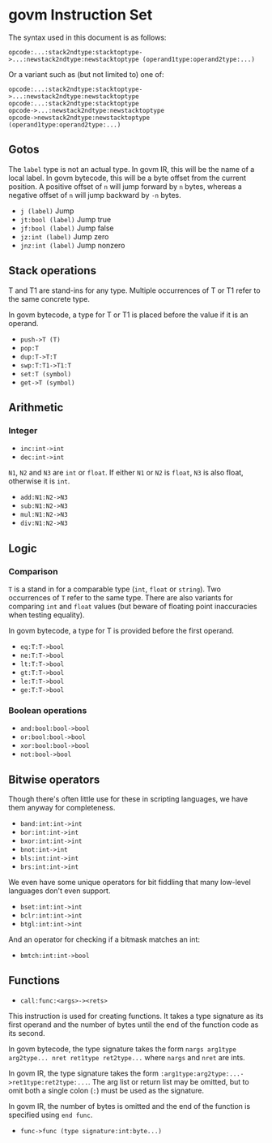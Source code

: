 # govm Instruction Set

The syntax used in this document is as follows:

    opcode:...:stack2ndtype:stacktoptype->...:newstack2ndtype:newstacktoptype (operand1type:operand2type:...)

Or a variant such as (but not limited to) one of:

    opcode:...:stack2ndtype:stacktoptype->...:newstack2ndtype:newstacktoptype
    opcode:...:stack2ndtype:stacktoptype
    opcode->...:newstack2ndtype:newstacktoptype
    opcode->newstack2ndtype:newstacktoptype (operand1type:operand2type:...)

## Gotos

The `label` type is not an actual type. In govm IR, this will be the name
of a local label. In govm bytecode, this will be a byte offset from the
current position. A positive offset of `n` will jump forward by `n` bytes,
whereas a negative offset of `n` will jump backward by `-n` bytes.

- `j (label)` Jump
- `jt:bool (label)` Jump true
- `jf:bool (label)` Jump false
- `jz:int (label)` Jump zero
- `jnz:int (label)` Jump nonzero

## Stack operations

T and T1 are stand-ins for any type. Multiple occurrences of T or T1 refer
to the same concrete type.

In govm bytecode, a type for T or T1 is placed before the value if it is
an operand.

- `push->T (T)`
- `pop:T`
- `dup:T->T:T`
- `swp:T:T1->T1:T`
- `set:T (symbol)`
- `get->T (symbol)`

## Arithmetic

### Integer

- `inc:int->int`
- `dec:int->int`

`N1`, `N2` and `N3` are `int` or `float`. If either `N1` or `N2` is
`float`, `N3` is also float, otherwise it is `int`.

- `add:N1:N2->N3`
- `sub:N1:N2->N3`
- `mul:N1:N2->N3`
- `div:N1:N2->N3`

## Logic

### Comparison

`T` is a stand in for a comparable type (`int`, `float` or `string`). Two
occurrences of `T` refer to the same type. There are also variants for
comparing `int` and `float` values (but beware of floating point
inaccuracies when testing equality).

In govm bytecode, a type for T is provided before the first operand.

- `eq:T:T->bool`
- `ne:T:T->bool`
- `lt:T:T->bool`
- `gt:T:T->bool`
- `le:T:T->bool`
- `ge:T:T->bool`

### Boolean operations

- `and:bool:bool->bool`
- `or:bool:bool->bool`
- `xor:bool:bool->bool`
- `not:bool->bool`

## Bitwise operators

Though there's often little use for these in scripting languages, we have
them anyway for completeness.

- `band:int:int->int`
- `bor:int:int->int`
- `bxor:int:int->int`
- `bnot:int->int`
- `bls:int:int->int`
- `brs:int:int->int`

We even have some unique operators for bit fiddling that many low-level
languages don't even support.

- `bset:int:int->int`
- `bclr:int:int->int`
- `btgl:int:int->int`

And an operator for checking if a bitmask matches an int:

- `bmtch:int:int->bool`

## Functions

- `call:func:<args>-><rets>`

This instruction is used for creating functions. It takes a type signature
as its first operand and the number of bytes until the end of the function
code as its second.

In govm bytecode, the type signature takes the form
`nargs arg1type arg2type... nret ret1type ret2type...` where `nargs` and
`nret` are ints.

In govm IR, the type signature takes the form
`:arg1type:arg2type:...->ret1type:ret2type:...`. The arg list or return
list may be omitted, but to omit both a single colon (`:`) must be used as
the signature.

In govm IR, the number of bytes is omitted and the end of the function is
specified using `end func`.

- `func->func (type signature:int:byte...)`
